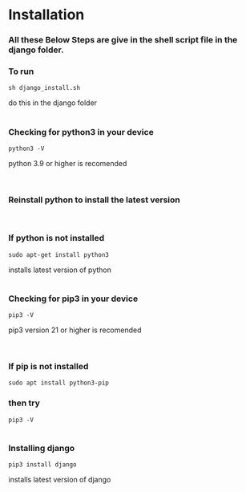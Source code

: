 # Installation

### All these Below Steps are give in the shell script file in the django folder.
### To run
    sh django_install.sh
do this in the django folder

#

### Checking for python3 in your device
    python3 -V

python 3.9 or higher is recomended

<br>

### Reinstall python to install the latest version

<br>

### If python is not installed
    sudo apt-get install python3
installs latest version of python

#

### Checking for pip3 in your device
    pip3 -V

pip3 version 21 or higher is recomended

<br>

### If pip is not installed
    sudo apt install python3-pip
### then try
    pip3 -V

#

### Installing django
    pip3 install django
installs latest version of django
